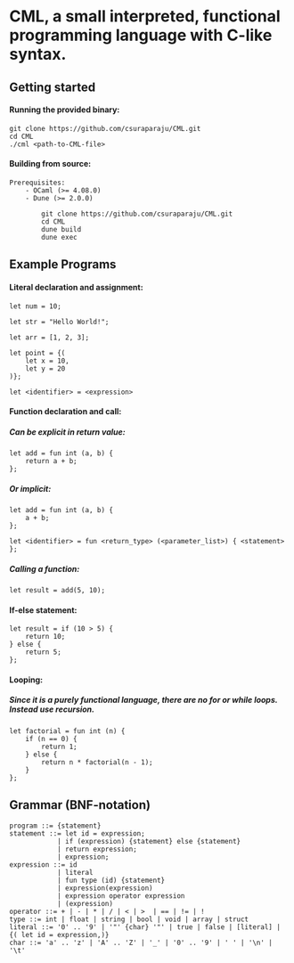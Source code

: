 # CML, a small interpreted, functional programming language with C-like syntax. 

## Getting started

#### Running the provided binary:
    
    git clone https://github.com/csuraparaju/CML.git
    cd CML
    ./cml <path-to-CML-file>

#### Building from source:
    Prerequisites:
        - OCaml (>= 4.08.0)
        - Dune (>= 2.0.0)

            git clone https://github.com/csuraparaju/CML.git
            cd CML
            dune build
            dune exec


## Example Programs

#### Literal declaration and assignment: 
    let num = 10;

    let str = "Hello World!";

    let arr = [1, 2, 3];

    let point = {(
        let x = 10,
        let y = 20
    )};

    let <identifier> = <expression>

#### Function declaration and call:
##### Can be explicit in return value: 

    let add = fun int (a, b) {
        return a + b;
    };

##### Or implicit:
    
    let add = fun int (a, b) {
        a + b;
    };  

    let <identifier> = fun <return_type> (<parameter_list>) { <statement> };

##### Calling a function:
    let result = add(5, 10);



#### If-else statement:

    let result = if (10 > 5) {
        return 10;
    } else {
        return 5;
    };

#### Looping:
##### Since it is a purely functional language, there are no for or while loops. Instead use recursion. 
    let factorial = fun int (n) {
        if (n == 0) {
            return 1;
        } else {
            return n * factorial(n - 1);
        }
    }; 

## Grammar (BNF-notation)

    program ::= {statement}
    statement ::= let id = expression;
                | if (expression) {statement} else {statement}
                | return expression;
                | expression;
    expression ::= id
                | literal
                | fun type (id) {statement}
                | expression(expression)
                | expression operator expression
                | (expression)
    operator ::= + | - | * | / | < | >  | == | != | ! 
    type ::= int | float | string | bool | void | array | struct 
    literal ::= '0' .. '9' | '"' {char} '"' | true | false | [literal] | {( let id = expression,)}
    char ::= 'a' .. 'z' | 'A' .. 'Z' | '_' | '0' .. '9' | ' ' | '\n' | '\t'

   